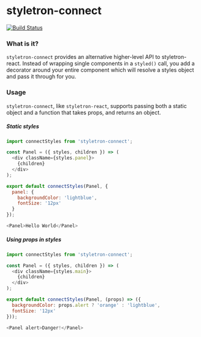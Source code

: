 # styletron-connect

[![Build Status](https://circleci.com/gh/tabazevedo/styletron-connect.svg?style=shield)](https://circleci.com/gh/tabazevedo/styletron-connect)

### What is it?

`styletron-connect` provides an alternative higher-level API to styletron-react.
Instead of wrapping single components in a `styled()` call, you add a decorator around
your entire component which will resolve a styles object and pass it through for you.

### Usage

`styletron-connect`, like `styletron-react`, supports passing both a static
object and a function that takes props, and returns an object.

##### Static styles

```js
import connectStyles from 'styletron-connect';

const Panel = ({ styles, children }) => (
  <div className={styles.panel}>
    {children}
  </div>
);

export default connectStyles(Panel, {
  panel: {
    backgroundColor: 'lightblue',
    fontSize: '12px'
  }
});

<Panel>Hello World</Panel>
```

##### Using props in styles

```js
import connectStyles from 'styletron-connect';

const Panel = ({ styles, children }) => (
  <div className={styles.main}>
    {children}
  </div>
);

export default connectStyles(Panel, (props) => ({
  backgroundColor: props.alert ? 'orange' : 'lightblue',
  fontSize: '12px'
}));

<Panel alert>Danger!</Panel>
```
